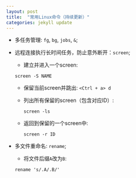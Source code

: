 ```yaml
---
layout: post
title:  "常用Linux命令（持续更新）"
categories: jekyll update
---
```


- 多任务管理: `fg`, `bg`, `jobs`, `&`;

- 远程连接执行长时间任务，防止意外断开：`screen`;
  - 建立并进入一个screen:
  ```shell
  screen -S NAME
  ```
  - 保留当前screen并跳出: `<Ctrl + a> d`

  - 列出所有保留的screen（包含对应ID）:
    ```shell
    screen -ls
    ```
  - 返回到保留的一个screen中:
    ```shell
    screen -r ID
    ```

- 多文件重命名: `rename`;
  - 将文件后缀`A`改为`B`:
  ```shell
  rename 's/.A/.B/'
  ```
